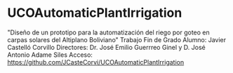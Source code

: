 # UCOAutomaticPlantIrrigation

"Diseño de un prototipo para la automatización del riego por goteo en carpas solares del Altiplano Boliviano"
Trabajo Fin de Grado
Alumno: Javier Castelló Corvillo
Directores: Dr. José Emilio Guerrreo Ginel y D. José Antonio Adame Siles
Acceso: https://github.com/JCasteCorvi/UCOAutomaticPlantIrrigation
